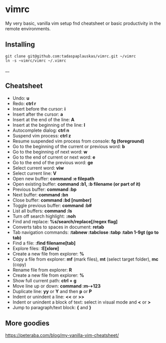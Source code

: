 # vimrc
My very basic, vanilla vim setup fnd cheatsheet or basic productivity in the remote environments.

## Installing
```
git clone git@github.com:tadaspaplauskas/vimrc.git ~/vimrc
ln -s ~vimrc/vimrc ~/.vimrc
```

__
## Cheatsheet
* Undo: __u__
* Redo: __ctrl r__
* Insert before the cursor: __i__
* Insert after the cursor: __a__
* Insert at the end of the line: __A__
* Insert at the beginning of the line: __I__
* Autocomplete dialog: __ctrl n__
* Suspend vim process: __ctrl z__
* Resume suspended vim process from console: __fg (foreground)__
* Go to the beginning of the current or previous word: __b__
* Go to the beginning of next word: __w__
* Go to the end of current or next word: __e__
* Go to the end of the previous word: __ge__
* Select current word: __viw__
* Select current line: __V__ 
* Open new buffer: __command :e filepath__
* Open existing buffer: __command :b1, :b filename (or part of it)__
* Previous buffer: __command :bp__
* Next buffer: __command :bn__
* Close buffer: __command :bd [number]__
* Toggle previous buffer: __command :b#__
* List all buffers: __command :ls__
* Turn off search highlight: __:noh__
* Find and replace: __%s/search/replace[/regex flag]__
* Converts tabs to spaces in document: __retab__
* Tab navigation commands: __:tabnew :tabclose :tabp :tabn 1-9gt (go to tab)__
* Find a file: __:find filename[tab]__
* Explore files: __:E[xlore]__
* Create a new file from explorer: __%__
* Copy a file from explorer: __mf__ (mark files), __mt__ (select target folder), __mc__ (copy)
* Rename file from explorer: __R__
* Create a new file from explorer: __%__
* Show full current path: __ctrl + g__
* Move line up or down: __command :m-+123__
* Duplicate line: __yy__ or __Y__ and then __p__ or __P__
* Indent or unindent a line: __<<__ or __>>__
* Indent or unindent a block of text: select in visual mode and __<__ or __>__
* Jump to paragraph/text block: __{__ and __}__

## More goodies
https://peteraba.com/blog/my-vanilla-vim-cheatsheet/


